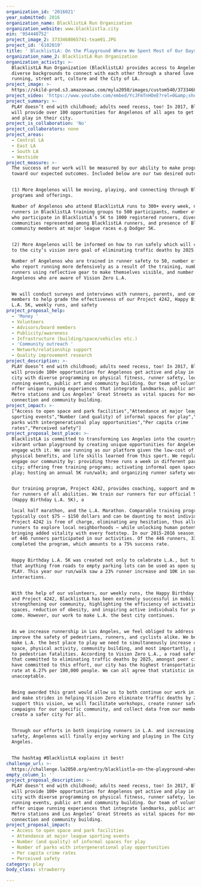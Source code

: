 ```yaml
---
organization_id: '2016021'
year_submitted: 2016
organization_name: BlacklistLA Run Organization
organization_website: www.blacklistla.city
ein: '954440752'
project_image_2: 3733468065741-team91.JPG
project_id: '6102019'
title: ' BlacklistLA: On the Playground Where We Spent Most of Our Days'
organization_name_2: BlacklistLA Run Organization
organization_activity: >-
  BlacklistLA Run Organization (BlacklistLA) provides access to Angelenos of
  diverse backgrounds to connect with each other through a shared love of
  running, street art, culture and the City of LA.
project_image: >-
  https://skild-prod.s3.amazonaws.com/myla2050/images/custom540/3733468065741-team91.JPG
project_video: 'https://www.youtube.com/embed/YcJFmTnHOeE?rel=0&amp;showinfo=0'
project_summary: >-
  PLAY doesn’t end with childhood; adults need recess, too! In 2017, BlacklistLA
  will provide over 100 opportunities for Angelenos of all ages to get active
  and play in their city.
project_is_collaboration: 'No'
project_collaborators: none
project_areas:
  - Central LA
  - East LA
  - South LA
  - Westside
project_measure: >-
  The success of our work will be measured by our ability to make progress
  toward our expected outcomes. Included below are our two desired outcomes: 


  (1) More Angelenos will be moving, playing, and connecting through BlacklistLA
  programs and offerings.

  Number of Angelenos who attend BlacklistLA runs to 300+ every week, number of
  runners in BlacklistLA training groups to 500 participants, number of runners
  who participate in BlacklistLA’s 5K to 1000 registered runners, diversity of
  communities represented among BlacklistLA runners, and presence of BlacklistLA
  community members at major league races e.g Dodger 5K.


  (2) More Angelenos will be informed on how to run safely which will contribute
  to the city’s vision zero goal of eliminating traffic deaths by 2025.

  Number of Angelenos who are trained in runner safety to 50, number of runners
  who report running more defensively as a result of the training, number of
  runners using reflective gear to make themselves visible, and number of
  Angelenos who are aware of Vision Zero L.A.


  We will conduct surveys and interviews with runners, parents, and community
  members to help grade the effectiveness of our Project 4242, Happy Birthday
  L.A. 5K, weekly runs, and safety
project_proposal_help:
  - 'Money '
  - Volunteers
  - Advisors/board members
  - Publicity/awareness
  - Infrastructure (building/space/vehicles etc.)
  - 'Community outreach '
  - Network/relationship support
  - Quality improvement research
project_description: >-
  PLAY doesn’t end with childhood; adults need recess, too! In 2017, BlacklistLA
  will provide 100+ opportunities for Angelenos get active and play in their
  city with diverse programming on physical fitness, runner safety, local
  running events, public art and community building. Our team of volunteers will
  offer unique running experiences that integrate landmarks, public art, parks,
  Metro stations and Los Angeles’ Great Streets as vital spaces for movement,
  connection and community building.
project_impact: >-
  ["Access to open space and park facilities","Attendance at major league
  sporting events","Number (and quality) of informal spaces for play","Number of
  parks with intergenerational play opportunities","Per capita crime
  rates","Perceived safety"]
project_proposal_best_place: >-
  BlacklistLA is committed to transforming Los Angeles into the country’s most
  vibrant urban playground by creating unique opportunities for Angelenos to
  engage with it. We use running as our platform given the low-cost of entry,
  physical benefits, and life skills learned from this sport. We regularly
  engage our community by: providing three runs a week in different parts of the
  city; offering free training programs; activating informal open spaces for
  play; hosting an annual 5K run/walk; and organizing runner safety workshops.


  Our training program, Project 4242, provides coaching, support and motivation
  for runners of all abilities. We train our runners for our official 5K race
  (Happy Birthday L.A. 5K), a

  local half marathon, and the L.A. Marathon. Comparable training programs
  typically cost $75 — $150 dollars and can be daunting to most individuals.
  Project 4242 is free of charge, eliminating any hesitation, thus allowing
  runners to explore local neighborhoods – while unlocking human potential and
  bringing added vitality with every footstep. In our 2015-2016 season, a total
  of 446 runners participated in our activities. Of the 446 runners, 335
  completed the program, which amounts to a 75% success rate.  


  Happy Birthday L.A. 5K was created not only to celebrate L.A., but to prove
  that anything from roads to empty parking lots can be used as open space for
  PLAY. This year our run/walk saw a 23% runner increase and 10K in social media
  interactions.


  With the help of our volunteers, our weekly runs, the Happy Birthday L.A. 5K
  and Project 4242, BlacklistLA has been extremely successful in mobilizing and
  strengthening our community, highlighting the efficiency of activating public
  spaces, reduction of obesity, and inspiring active individuals for years to
  come. However, our work to make L.A. the best city continues.


  As we increase runnership in Los Angeles, we feel obliged to address and
  improve the safety of pedestrians, runners, and cyclists alike. We believe to
  make L.A. the best place to play we need to simultaneously increase open
  space, physical activity, community building, and most importantly, put an end
  to pedestrian fatalities. According to Vision Zero L.A., a road safety policy
  that committed to eliminating traffic deaths by 2025, amongst peer cities that
  have committed to this effort, our city has the highest transportation death
  rate at 6.27% per 100,000 people. We can all agree that statistic in
  unacceptable.


  Being awarded this grant would allow us to both continue our work in running
  and make strides in helping Vision Zero eliminate traffic deaths by 2025. To
  support this vision, we will facilitate workshops, create runner safety
  campaigns for our specific community, and collect data from our members to
  create a safer city for all.


  Through our efforts in both inspiring runners in L.A. and increasing runner
  safety, Angelenos will finally enjoy working and playing in The City of
  Angeles. 


  The hashtag #BlacklistLA explains it best!
challenge_url: >-
  https://challenge.la2050.org/entry/blacklistla-on-the-playground-where-we-spent-most-of-our-days
empty_column_1: ''
project_proposal_description: >-
  PLAY doesn’t end with childhood; adults need recess, too! In 2017, BlacklistLA
  will provide 100+ opportunities for Angelenos get active and play in their
  city with diverse programming on physical fitness, runner safety, local
  running events, public art and community building. Our team of volunteers will
  offer unique running experiences that integrate landmarks, public art, parks,
  Metro stations and Los Angeles’ Great Streets as vital spaces for movement,
  connection and community building.
project_proposal_impact:
  - Access to open space and park facilities
  - Attendance at major league sporting events
  - Number (and quality) of informal spaces for play
  - Number of parks with intergenerational play opportunities
  - Per capita crime rates
  - Perceived safety
category: play
body_class: strawberry

---
```


